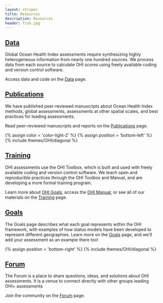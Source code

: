 ```yaml
---
layout: stripes
title: Resources
description: Resources
header: fish.jpg
---
```


## [Data](/data)

Global Ocean Health Index assessments require synthesizing highly heterogeneous information from nearly one hundred sources. We process data from each source to calculate OHI scores using freely available coding and version control software.

Access data and code on the [Data](/data) page.


## [Publications](/publications)

We have published peer-reviewed manuscripts about Ocean Health Index methods, global assessments, assessments at other spatial scales, and best practices for leading assessments.

Read peer-reviewed manuscripts and reports on the [Publications](/publications) page.

{% assign color = 'color-light-2' %}
{% assign position = 'bottom-left' %}
{% include themes/OHI/diagonal %}


## [Training](/training)

OHI assessments use the OHI Toolbox, which is built and used with freely available coding and version control software. We teach open and reproducible practices through the OHI Toolbox and Manual, and are developing a more formal training program.

Learn more about [OHI Goals](/goals), access the [OHI Manual](/manual), or see all of our materials on the [Training](/training) page.


## [Goals](/goals)

The Goals page describes what each goal represents within the OHI framework, with examples of how status models have been developed to represent different geographies. Learn more on the [Goals](/goals) page, and we'll add your assessment as an example there too!

{% assign position = 'bottom-right' %}
{% include themes/OHI/diagonal %}


## [Forum](/forum)

The Forum is a place to share questions, ideas, and solutions about OHI assessments. It is a venue to connect directly with other groups leading OHI+ assessments

Join the community on the [Forum](/forum) page.

